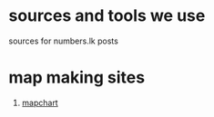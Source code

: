 # sources and tools we use
sources for numbers.lk posts

# map making sites

1. [mapchart](https://mapchart.net)
